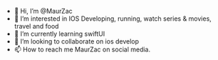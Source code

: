 - 👋 Hi, I’m @MaurZac
- 👀 I’m interested in IOS Developing, running, watch series & movies, travel and food
- 🌱 I’m currently learning swiftUI 
- 💞️ I’m looking to collaborate on ios develop
- 📫 How to reach me MaurZac on social media.

<!---
MaurZac/MaurZac is a ✨ special ✨ repository because its `README.md` (this file) appears on your GitHub profile.
You can click the Preview link to take a look at your changes.
--->
